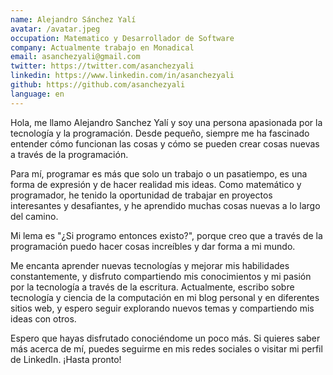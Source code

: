 ```yaml
---
name: Alejandro Sánchez Yalí
avatar: /avatar.jpeg
occupation: Matematico y Desarrollador de Software
company: Actualmente trabajo en Monadical
email: asanchezyali@gmail.com
twitter: https://twitter.com/asanchezyali
linkedin: https://www.linkedin.com/in/asanchezyali
github: https://github.com/asanchezyali
language: en
---
```


Hola, me llamo Alejandro Sanchez Yalí y soy una persona apasionada por la tecnología y la programación. Desde pequeño, siempre me ha fascinado entender cómo funcionan las cosas y cómo se pueden crear cosas nuevas a través de la programación.

Para mí, programar es más que solo un trabajo o un pasatiempo, es una forma de expresión y de hacer realidad mis ideas. Como matemático y programador, he tenido la oportunidad de trabajar en proyectos interesantes y desafiantes, y he aprendido muchas cosas nuevas a lo largo del camino.

Mi lema es "¿Si programo entonces existo?", porque creo que a través de la programación puedo hacer cosas increíbles y dar forma a mi mundo.

Me encanta aprender nuevas tecnologías y mejorar mis habilidades constantemente, y disfruto compartiendo mis conocimientos y mi pasión por la tecnología a través de la escritura. Actualmente, escribo sobre tecnología y ciencia de la computación en mi blog personal y en diferentes sitios web, y espero seguir explorando nuevos temas y compartiendo mis ideas con otros.

Espero que hayas disfrutado conociéndome un poco más. Si quieres saber más acerca de mí, puedes seguirme en mis redes sociales o visitar mi perfil de LinkedIn. ¡Hasta pronto!
